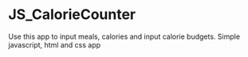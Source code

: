 # JS_CalorieCounter

Use this app to input meals, calories and input calorie budgets.
Simple javascript, html and css app
